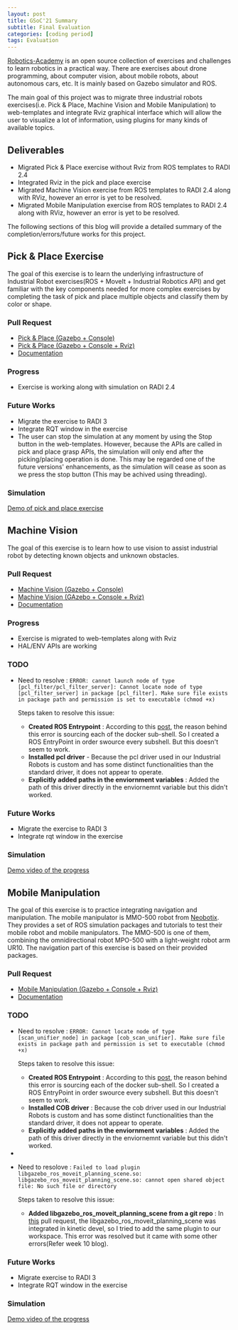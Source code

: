 ```yaml
---
layout: post
title: GSoC'21 Summary
subtitle: Final Evaluation
categories: [coding period]
tags: Evaluation
---
```


[Robotics-Academy](https://jderobot.github.io/RoboticsAcademy/) is an open source collection of exercises and challenges to learn robotics in a practical way. There are exercises about drone programming, about computer vision, about mobile robots, about autonomous cars, etc. It is mainly based on Gazebo simulator and ROS. 

The main goal of this project was to migrate three industrial robots exercises(i.e. Pick & Place, Machine Vision and Mobile Manipulation) to web-templates and integrate Rviz graphical interface which will allow the user to visualize a lot of information, using plugins for many kinds of available topics.

## Deliverables

- Migrated Pick & Place exercise without Rviz from ROS templates to RADI 2.4
- Integrated Rviz in the pick and place exercise
- Migrated Machine Vision exercise from ROS templates to RADI 2.4 along with RViz, however an error is yet to be resolved.
- Migrated Mobile Manipulation exercise from ROS templates to RADI 2.4 along with RViz, however an error is yet to be resolved.

The following sections of this blog will provide a detailed summary of the completion/errors/future works for this project.

## Pick & Place Exercise

The goal of this exercise is to learn the underlying infrastructure of Industrial Robot exercises(ROS + MoveIt + Industrial Robotics API) and get familiar with the key components needed for more complex exercises by completing the task of pick and place multiple objects and classify them by color or shape.

### Pull Request

- [Pick & Place (Gazebo + Console)](https://github.com/JdeRobot/RoboticsAcademy/compare/melodic...predator4hack:pick-place-without-rivz?expand=1)
- [Pick & Place (Gazebo + Console + Rviz)](https://github.com/JdeRobot/RoboticsAcademy/pull/1153)
- [Documentation](https://github.com/JdeRobot/RoboticsAcademy/pull/1163)

### Progress

- Exercise is working along with simulation on RADI 2.4

### Future Works

- Migrate the exercise to RADI 3
- Integrate RQT window in the exercise
- The user can stop the simulation at any moment by using the Stop button in the web-templates. However, because the APIs are called in pick and place grasp APIs, the simulation will only end after the picking/placing operation is done. This may be regarded one of the future versions' enhancements, as the simulation will cease as soon as we press the stop button (This may be achived using threading).

### Simulation

[Demo of pick and place exercise](https://www.youtube.com/watch?v=1rrcCzl-JWI)

## Machine Vision

The goal of this exercise is to learn how to use vision to assist industrial robot by detecting known objects and unknown obstacles.

### Pull Request

- [Machine Vision (Gazebo + Console)](https://github.com/predator4hack/RoboticsAcademy/tree/machine-vision)
- [Machine Vision (GAzebo + Console + Rviz)](https://github.com/predator4hack/RoboticsAcademy/tree/rviz-machine-vision)
- [Documentation](https://github.com/predator4hack/RoboticsAcademy/tree/machine_vision_doc)

### Progress

- Exercise is migrated to web-templates along with Rviz
- HAL/ENV APIs are working

### TODO

- Need to resolve : `ERROR: cannot launch node of type [pcl_filter/pcl_filter_server]: Cannot locate node of type [pcl_filter_server] in package [pcl_filter]. Make sure file exists in package path and permission is set to executable (chmod +x)`

    Steps taken to resolve this issue:
    - **Created ROS Entrypoint** : According to this [post](https://github.com/microsoft/AirSim/issues/2591), the reason behind this error is sourcing each of the docker sub-shell. So I created a ROS EntryPoint in order swource every subshell. But this doesn't seem to work.
    - **Installed pcl driver** - Because the pcl driver used in our Industrial Robots is custom and has some distinct functionalities than the standard driver, it does not appear to operate.
    - **Explicitly added paths in the enviornment variables** : Added the path of this driver directly in the enviornemnt variable but this didn't worked.


### Future Works

- Migrate the exercise to RADI 3
- Integrate rqt window in the exercise
### Simulation

[Demo video of the progress](https://youtu.be/YgRQSqbyP3s) 

## Mobile Manipulation

The goal of this exercise is to practice integrating navigation and manipulation. The mobile manipulator is MMO-500 robot from [Neobotix](https://www.neobotix-robots.com/homepage). They provides a set of ROS simulation packages and tutorials to test their mobile robot and mobile manipulators. The MMO-500 is one of them, combining the omnidirectional robot MPO-500 with a light-weight robot arm UR10. The navigation part of this exercise is based on their provided packages.

### Pull Request

- [Mobile Manipulation (Gazebo + Console + Rviz)](https://github.com/predator4hack/RoboticsAcademy/tree/mobile_manipulation)
- [Documentation](https://github.com/predator4hack/RoboticsAcademy/tree/mobile_manipulation_doc)

### TODO

- Need to resolve : `ERROR: Cannot locate node of type [scan_unifier_node] in package [cob_scan_unifier]. Make sure file exists in package path and permission is set to executable (chmod +x)`

    Steps taken to resolve this issue:
    - **Created ROS Entrypoint** : According to this [post](https://github.com/microsoft/AirSim/issues/2591), the reason behind this error is sourcing each of the docker sub-shell. So I created a ROS EntryPoint in order swource every subshell. But this doesn't seem to work.
    - **Installed COB driver** : Because the cob driver used in our Industrial Robots is custom and has some distinct functionalities than the standard driver, it does not appear to operate.
    - **Explicitly added paths in the enviornment variables** : Added the path of this driver directly in the enviornemnt variable but this didn't worked.

- 

- Need to resolove : `Failed to load plugin libgazebo_ros_moveit_planning_scene.so: libgazebo_ros_moveit_planning_scene.so: cannot open shared object file: No such file or directory`

    Steps taken to resolve this issue:
    - **Added libgazebo_ros_moveit_planning_scene from a git repo** : In [this](https://github.com/ros-simulation/gazebo_ros_pkgs/pull/713) pull request, the libgazebo_ros_moveit_planning_scene was integrated in kinetic devel, so I tried to add the same plugin to our workspace. This error was resolved but it came with some other errors(Refer week 10 blog).

### Future Works

- Migrate exercise to RADI 3
- Integrate RQT window in the exercise

### Simulation

[Demo video of the progress](https://youtu.be/BKCUI70vJnc)
